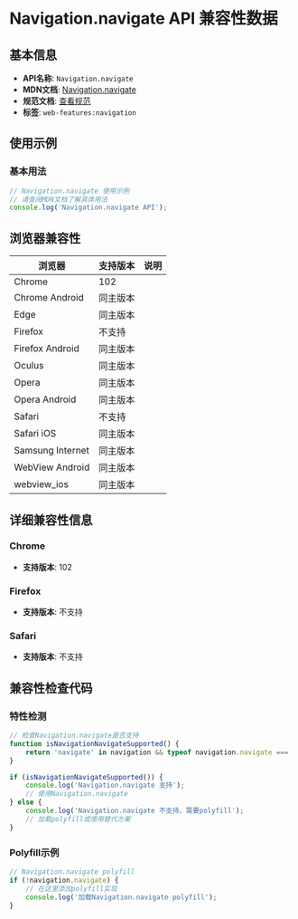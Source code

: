 # Navigation.navigate API 兼容性数据

## 基本信息

- **API名称**: `Navigation.navigate`
- **MDN文档**: [Navigation.navigate](https://developer.mozilla.org/docs/Web/API/Navigation/navigate)
- **规范文档**: [查看规范](https://html.spec.whatwg.org/multipage/nav-history-apis.html#dom-navigation-navigate-dev)
- **标签**: `web-features:navigation`

## 使用示例

### 基本用法

```javascript
// Navigation.navigate 使用示例
// 请查阅MDN文档了解具体用法
console.log('Navigation.navigate API');
```

## 浏览器兼容性

| 浏览器 | 支持版本 | 说明 |
|--------|----------|------|
| Chrome | 102 |  |
| Chrome Android | 同主版本 |  |
| Edge | 同主版本 |  |
| Firefox | 不支持 |  |
| Firefox Android | 同主版本 |  |
| Oculus | 同主版本 |  |
| Opera | 同主版本 |  |
| Opera Android | 同主版本 |  |
| Safari | 不支持 |  |
| Safari iOS | 同主版本 |  |
| Samsung Internet | 同主版本 |  |
| WebView Android | 同主版本 |  |
| webview_ios | 同主版本 |  |

## 详细兼容性信息

### Chrome

- **支持版本**: 102

### Firefox

- **支持版本**: 不支持

### Safari

- **支持版本**: 不支持

## 兼容性检查代码

### 特性检测

```javascript
// 检查Navigation.navigate是否支持
function isNavigationNavigateSupported() {
    return 'navigate' in navigation && typeof navigation.navigate === 'function';
}

if (isNavigationNavigateSupported()) {
    console.log('Navigation.navigate 支持');
    // 使用Navigation.navigate
} else {
    console.log('Navigation.navigate 不支持，需要polyfill');
    // 加载polyfill或使用替代方案
}
```

### Polyfill示例

```javascript
// Navigation.navigate polyfill
if (!navigation.navigate) {
    // 在这里添加polyfill实现
    console.log('加载Navigation.navigate polyfill');
}
```

